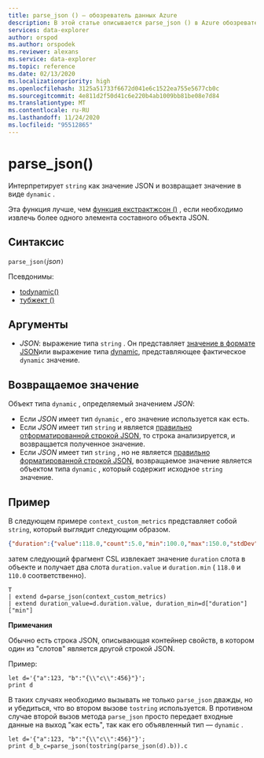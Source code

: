 ```yaml
---
title: parse_json () — обозреватель данных Azure
description: В этой статье описывается parse_json () в Azure обозреватель данных.
services: data-explorer
author: orspod
ms.author: orspodek
ms.reviewer: alexans
ms.service: data-explorer
ms.topic: reference
ms.date: 02/13/2020
ms.localizationpriority: high
ms.openlocfilehash: 3125a51733f6672d041e6c1522ea755e5677cb0c
ms.sourcegitcommit: 4e811d2f50d41c6e220b4ab1009bb81be08e7d84
ms.translationtype: MT
ms.contentlocale: ru-RU
ms.lasthandoff: 11/24/2020
ms.locfileid: "95512865"
---
```

# <a name="parse_json"></a>parse_json()

Интерпретирует `string` как значение JSON и возвращает значение в виде `dynamic` .

Эта функция лучше, чем [функция екстрактжсон ()](./extractjsonfunction.md) , если необходимо извлечь более одного элемента составного объекта JSON.

## <a name="syntax"></a>Синтаксис

`parse_json(`*json*`)`

Псевдонимы:
- [todynamic()](./todynamicfunction.md)
- [тубжект ()](./todynamicfunction.md)

## <a name="arguments"></a>Аргументы

* *JSON*: выражение типа `string` . Он представляет [значение в формате JSON](https://json.org/)или выражение типа [dynamic](./scalar-data-types/dynamic.md), представляющее фактическое `dynamic` значение.

## <a name="returns"></a>Возвращаемое значение

Объект типа `dynamic` , определяемый значением *JSON*:
* Если *JSON* имеет тип `dynamic` , его значение используется как есть.
* Если *JSON* имеет тип `string` и является [правильно отформатированной строкой JSON](https://json.org/), то строка анализируется, и возвращается полученное значение.
* Если *JSON* имеет тип `string` , но не является [правильно форматированной строкой JSON](https://json.org/), возвращаемое значение является объектом типа `dynamic` , который содержит исходное `string` значение.

## <a name="example"></a>Пример

В следующем примере `context_custom_metrics` представляет собой `string`, который выглядит следующим образом.

```json
{"duration":{"value":118.0,"count":5.0,"min":100.0,"max":150.0,"stdDev":0.0,"sampledValue":118.0,"sum":118.0}}
```

затем следующий фрагмент CSL извлекает значение `duration` слота в объекте и получает два слота `duration.value` и `duration.min` ( `118.0` и `110.0` соответственно).

```kusto
T
| extend d=parse_json(context_custom_metrics) 
| extend duration_value=d.duration.value, duration_min=d["duration"]["min"]
```

**Примечания**

Обычно есть строка JSON, описывающая контейнер свойств, в котором один из "слотов" является другой строкой JSON. 

Пример:

```kusto
let d='{"a":123, "b":"{\\"c\\":456}"}';
print d
```

В таких случаях необходимо вызывать не только `parse_json` дважды, но и убедиться, что во втором вызове `tostring` используется. В противном случае второй вызов метода `parse_json` просто передает входные данные на выход "как есть", так как его объявленный тип — `dynamic` .

```kusto
let d='{"a":123, "b":"{\\"c\\":456}"}';
print d_b_c=parse_json(tostring(parse_json(d).b)).c
```
